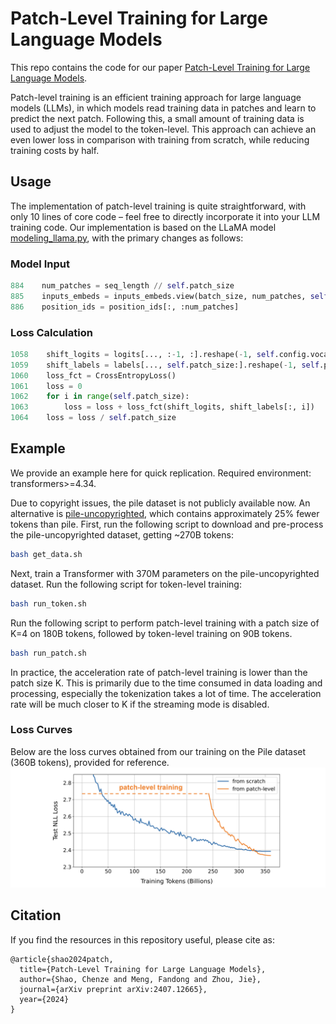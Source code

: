 # Patch-Level Training for Large Language Models

This repo contains the code for our paper [Patch-Level Training for Large Language Models](https://arxiv.org/pdf/2407.12665).

Patch-level training is an efficient training approach for large language models (LLMs), in which models read training data in patches and learn to predict the next patch. Following this, a small amount of training data is used to adjust the model to the token-level. This approach can achieve an even lower loss in comparison with training from scratch, while reducing training costs by half.

## Usage

The implementation of patch-level training is quite straightforward, with only 10 lines of core code – feel free to directly incorporate it into your LLM training code. Our implementation is based on the LLaMA model [modeling_llama.py](https://github.com/shaochenze/PatchTrain/blob/main/modeling_llama.py), with the primary changes as follows:

### Model Input
```python
884    num_patches = seq_length // self.patch_size
885    inputs_embeds = inputs_embeds.view(batch_size, num_patches, self.patch_size, -1).mean(2)
886    position_ids = position_ids[:, :num_patches]
```

### Loss Calculation
```python
1058    shift_logits = logits[..., :-1, :].reshape(-1, self.config.vocab_size)
1059    shift_labels = labels[..., self.patch_size:].reshape(-1, self.patch_size)
1060    loss_fct = CrossEntropyLoss()
1061    loss = 0
1062    for i in range(self.patch_size):
1063        loss = loss + loss_fct(shift_logits, shift_labels[:, i])
1064    loss = loss / self.patch_size
```

## Example

We provide an example here for quick replication. Required environment: transformers>=4.34.

Due to copyright issues, the pile dataset is not publicly available now. An alternative is [pile-uncopyrighted](https://huggingface.co/datasets/monology/pile-uncopyrighted), which contains approximately 25% fewer tokens than pile. First, run the following script to download and pre-process the pile-uncopyrighted dataset, getting ~270B tokens:

```bash
bash get_data.sh
```

Next, train a Transformer with 370M parameters on the pile-uncopyrighted dataset. Run the following script for token-level training:

```bash
bash run_token.sh
```

Run the following script to perform patch-level training with a patch size of K=4 on 180B tokens, followed by token-level training on 90B tokens.

```bash
bash run_patch.sh
```

In practice, the acceleration rate of patch-level training is lower than the patch size K. This is primarily due to the time consumed in data loading and processing, especially the tokenization takes a lot of time. The acceleration rate will be much closer to K if the streaming mode is disabled.

### Loss Curves

Below are the loss curves obtained from our training on the Pile dataset (360B tokens), provided for reference.
![loss](./loss.png)

## Citation
If you find the resources in this repository useful, please cite as:
```
@article{shao2024patch,
  title={Patch-Level Training for Large Language Models},
  author={Shao, Chenze and Meng, Fandong and Zhou, Jie},
  journal={arXiv preprint arXiv:2407.12665},
  year={2024}
}
```

